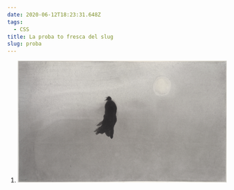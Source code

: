```yaml
---
date: 2020-06-12T18:23:31.648Z
tags:
  - CSS
title: La proba to fresca del slug
slug: proba
---
```


1. ![Grass](assets/gaocopy.jpg "El grass")
